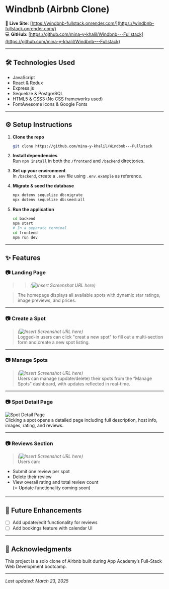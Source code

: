 # Windbnb (Airbnb Clone)

📍 **Live Site**: [https://windbnb-fullstack.onrender.com/](https://windbnb-fullstack.onrender.com/)  
💻 **GitHub**: [https://github.com/mina-y-khalil/Windbnb---Fullstack](https://github.com/mina-y-khalil/Windbnb---Fullstack)

---

## 🛠 Technologies Used

- JavaScript
- React & Redux
- Express.js
- Sequelize & PostgreSQL
- HTML5 & CSS3 (No CSS frameworks used)
- FontAwesome Icons & Google Fonts

---

## ⚙️ Setup Instructions

1. **Clone the repo**

   ```bash
   git clone https://github.com/mina-y-khalil/Windbnb---Fullstack
   ```

2. **Install dependencies**  
   Run `npm install` in both the `/frontend` and `/backend` directories.

3. **Set up your environment**  
   In `/backend`, create a `.env` file using `.env.example` as reference.

4. **Migrate & seed the database**

   ```bash
   npx dotenv sequelize db:migrate
   npx dotenv sequelize db:seed:all
   ```

5. **Run the application**
   ```bash
   cd backend
   npm start
   # In a separate terminal
   cd frontend
   npm run dev
   ```

---

## ✨ Features

### 📷 Landing Page

> > _(![Insert Screenshot URL here](https://redeem-innovations.com/wp-content/uploads/2025/03/Landing-Page2.jpg))_  

> The homepage displays all available spots with dynamic star ratings, image previews, and prices.

---

### 📷 Create a Spot

> _(![Insert Screenshot URL here](https://redeem-innovations.com/wp-content/uploads/2025/03/create-a-new-spot.jpg))_  
> Logged-in users can click "creat a new spot" to fill out a multi-section form and create a new spot listing.

---

### 📷 Manage Spots

> _(![Insert Screenshot URL here](https://redeem-innovations.com/wp-content/uploads/2025/03/manage-spots.jpg))_  
> Users can manage (update/delete) their spots from the “Manage Spots” dashboard, with updates reflected in real-time.

---

### 📷 Spot Detail Page

![Spot Detail Page](https://redeem-innovations.com/wp-content/uploads/2025/03/spot-detail2-2.jpg)  
Clicking a spot opens a detailed page including full description, host info, images, rating, and reviews.

---

### 📷 Reviews Section

> _(![Insert Screenshot URL here](https://redeem-innovations.com/wp-content/uploads/2025/03/reviews.jpg))_  
> Users can:

- Submit one review per spot
- Delete their review
- View overall rating and total review count  
  (⭐ Update functionality coming soon)

---

## 🧠 Future Enhancements

- [ ] Add update/edit functionality for reviews
- [ ] Add bookings feature with calendar UI

---

## 🙌 Acknowledgments

This project is a solo clone of Airbnb built during App Academy’s Full-Stack Web Development bootcamp.

---

_Last updated: March 23, 2025_
